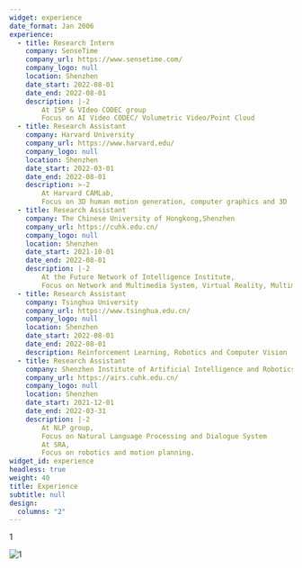 ```yaml
---
widget: experience
date_format: Jan 2006
experience:
  - title: Research Intern
    company: SenseTime
    company_url: https://www.sensetime.com/
    company_logo: null
    location: Shenzhen
    date_start: 2022-08-01
    date_end: 2022-08-01
    description: |-2
        At ISP & VIdeo CODEC group
        Focus on AI Video CODEC/ Volumetric Video/Point Cloud
  - title: Research Assistant
    company: Harvard University
    company_url: https://www.harvard.edu/
    company_logo: null
    location: Shenzhen
    date_start: 2022-03-01
    date_end: 2022-08-01
    description: >-2
        At Harvard CAMLab,
        Focus on 3D human motion generation, computer graphics and 3D 				reconstruction
  - title: Research Assistant
    company: The Chinese University of Hongkong,Shenzhen
    company_url: https://cuhk.edu.cn/
    company_logo: null
    location: Shenzhen
    date_start: 2021-10-01
    date_end: 2022-08-01
    description: |-2
        At the Future Network of Intelligence Institute,
        Focus on Network and Multimedia System, Virtual Reality, Multimodal
  - title: Research Assistant
    company: Tsinghua University
    company_url: https://www.tsinghua.edu.cn/
    company_logo: null
    location: Shenzhen
    date_start: 2022-08-01
    date_end: 2022-08-01
    description: Reinforcement Learning, Robotics and Computer Vision
  - title: Research Assistant
    company: Shenzhen Institute of Artificial Intelligence and Robotics for Society
    company_url: https://airs.cuhk.edu.cn/
    company_logo: null
    location: Shenzhen
    date_start: 2021-12-01
    date_end: 2022-03-31
    description: |-2
        At NLP group,
        Focus on Natural Language Processing and Dialogue System
        At SRA,
        Focus on robotics and motion planning. 
widget_id: experience
headless: true
weight: 40
title: Experience
subtitle: null
design:
  columns: "2"
---
```

1

![1](sum2.png "1")